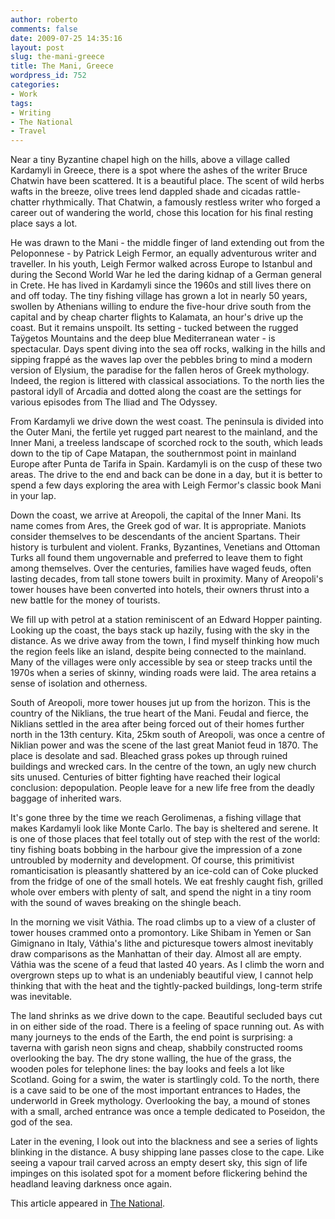 ```yaml
---
author: roberto
comments: false
date: 2009-07-25 14:35:16
layout: post
slug: the-mani-greece
title: The Mani, Greece
wordpress_id: 752
categories:
- Work
tags:
- Writing
- The National
- Travel
---
```


Near a tiny Byzantine chapel high on the hills, above a village called Kardamyli in Greece, there is a spot where the ashes of the writer Bruce Chatwin have been scattered. It is a beautiful place. The scent of wild herbs wafts in the breeze, olive trees lend dappled shade and cicadas rattle-chatter rhythmically. That Chatwin, a famously restless writer who forged a career out of wandering the world, chose this location for his final resting place says a lot.

He was drawn to the Mani - the middle finger of land extending out from the Peloponnese - by Patrick Leigh Fermor, an equally adventurous writer and traveller. In his youth, Leigh Fermor walked across Europe to Istanbul and during the Second World War he led the daring kidnap of a German general in Crete. He has lived in Kardamyli since the 1960s and still lives there on and off today. The tiny fishing village has grown a lot in nearly 50 years, swollen by Athenians willing to endure the five-hour drive south from the capital and by cheap charter flights to Kalamata, an hour's drive up the coast. But it remains unspoilt. Its setting - tucked between the rugged Taÿgetos Mountains and the deep blue Mediterranean water - is spectacular. Days spent diving into the sea off rocks, walking in the hills and sipping frappé as the waves lap over the pebbles bring to mind a modern version of Elysium, the paradise for the fallen heros of Greek mythology. Indeed, the region is littered with classical associations. To the north lies the pastoral idyll of Arcadia and dotted along the coast are the settings for various episodes from The Iliad and The Odyssey.

From Kardamyli we drive down the west coast. The peninsula is divided into the Outer Mani, the fertile yet rugged part nearest to the mainland, and the Inner Mani, a treeless landscape of scorched rock to the south, which leads down to the tip of Cape Matapan, the southernmost point in mainland Europe after Punta de Tarifa in Spain. Kardamyli is on the cusp of these two areas. The drive to the end and back can be done in a day, but it is better to spend a few days exploring the area with Leigh Fermor's classic book Mani in your lap.

Down the coast, we arrive at Areopoli, the capital of the Inner Mani. Its name comes from Ares, the Greek god of war. It is appropriate. Maniots consider themselves to be descendants of the ancient Spartans. Their history is turbulent and violent. Franks, Byzantines, Venetians and Ottoman Turks all found them ungovernable and preferred to leave them to fight among themselves. Over the centuries, families have waged feuds, often lasting decades, from tall stone towers built in proximity. Many of Areopoli's tower houses have been converted into hotels, their owners thrust into a new battle for the money of tourists.

We fill up with petrol at a station reminiscent of an Edward Hopper painting. Looking up the coast, the bays stack up hazily, fusing with the sky in the distance. As we drive away from the town, I find myself thinking how much the region feels like an island, despite being connected to the mainland. Many of the villages were only accessible by sea or steep tracks until the 1970s when a series of skinny, winding roads were laid. The area retains a sense of isolation and otherness.

South of Areopoli, more tower houses jut up from the horizon. This is the country of the Niklians, the true heart of the Mani. Feudal and fierce, the Niklians settled in the area after being forced out of their homes further north in the 13th century. Kita, 25km south of Areopoli, was once a centre of Niklian power and was the scene of the last great Maniot feud in 1870. The place is desolate and sad. Bleached grass pokes up through ruined buildings and wrecked cars. In the centre of the town, an ugly new church sits unused. Centuries of bitter fighting have reached their logical conclusion: depopulation. People leave for a new life free from the deadly baggage of inherited wars.

It's gone three by the time we reach Gerolimenas, a fishing village that makes Kardamyli look like Monte Carlo. The bay is sheltered and serene. It is one of those places that feel totally out of step with the rest of the world: tiny fishing boats bobbing in the harbour give the impression of a zone untroubled by modernity and development. Of course, this primitivist romanticisation is pleasantly shattered by an ice-cold can of Coke plucked from the fridge of one of the small hotels. We eat freshly caught fish, grilled whole over embers with plenty of salt, and spend the night in a tiny room with the sound of waves breaking on the shingle beach.

In the morning we visit Váthia. The road climbs up to a view of a cluster of tower houses crammed onto a promontory. Like Shibam in Yemen or San Gimignano in Italy, Váthia's lithe and picturesque towers almost inevitably draw comparisons as the Manhattan of their day. Almost all are empty. Váthia was the scene of a feud that lasted 40 years. As I climb the worn and overgrown steps up to what is an undeniably beautiful view, I cannot help thinking that with the heat and the tightly-packed buildings, long-term strife was inevitable.

The land shrinks as we drive down to the cape. Beautiful secluded bays cut in on either side of the road. There is a feeling of space running out. As with many journeys to the ends of the Earth, the end point is surprising: a taverna with garish neon signs and cheap, shabbily constructed rooms overlooking the bay. The dry stone walling, the hue of the grass, the wooden poles for telephone lines: the bay looks and feels a lot like Scotland. Going for a swim, the water is startlingly cold. To the north, there is a cave said to be one of the most important entrances to Hades, the underworld in Greek mythology. Overlooking the bay, a mound of stones with a small, arched entrance was once a temple dedicated to Poseidon, the god of the sea.

Later in the evening, I look out into the blackness and see a series of lights blinking in the distance. A busy shipping lane passes close to the cape. Like seeing a vapour trail carved across an empty desert sky, this sign of life impinges on this isolated spot for a moment before flickering behind the headland leaving darkness once again.

This article appeared in [The National](http://www.thenational.ae/lifestyle/travel/the-land-of-warriors-on-the-peloponnese-coast#full).
